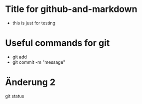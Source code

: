 # Title for github-and-markdown

- this is just for testing

# Useful commands for git

- git add
- git commit -m "message"

# Änderung 2

git status <!-- - very very helpul  -->
